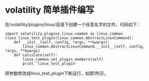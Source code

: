 # volatility 简单插件编写
在/volatility/plugins/linux/目录下创建一个任意名字的文件，代码如下：
```
import volatility.plugins.linux.common as linux_common
class linux_test_plugin(linux_common.AbstractLinuxCommand):
    def __init__(self, config, *args, **kwargs):
        linux_common.AbstractLinuxCommand.__init__(self, config, *args, **kwargs)
    def calculate(self):
        linux_common.set_plugin_members(self)
        print 'linux_test_plugin'
```
把参数修改成linux_test_plugin下断运行，如图1所示。



